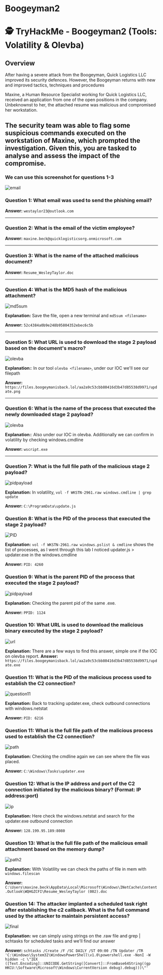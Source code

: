 # Boogeyman2
# 🕵️ TryHackMe - Boogeyman2 (Tools: Volatility & Olevba)

## Overview

After having a severe attack from the Boogeyman, Quick Logistics LLC improved its security defences. However, the Boogeyman returns with new and improved tactics, techniques and procedures

Maxine, a Human Resource Specialist working for Quick Logistics LLC, received an application from one of the open positions in the company. Unbeknownst to her, the attached resume was malicious and compromised her workstation.

The security team was able to flag some suspicious commands executed on the workstation of Maxine, which prompted the investigation. Given this, you are tasked to analyse and assess the impact of the compromise.
---


### We can use this screenshot for questions 1-3

![email](email_screenshot.png)

### Question 1: What email was used to send the phishing email?

**Answer:** `westaylor23@outlook.com`

---

### Question 2: What is the email of the victim employee?

**Answer:** `maxine.beck@quicklogisticsorg.onmicrosoft.com`

---

### Question 3: What is the name of the attached malicious document?

**Answer:** `Resume_WesleyTaylor.doc`

---

### Question 4: What is the MD5 hash of the malicious attachment?
![md5sum](question4_answer.png)

**Explanation:** Save the file, open a new terminal and `md5sum <filename>`

**Answer:** `52c4384a0b9e248b95804352ebec6c5b`

---

### Question 5: What URL is used to download the stage 2 payload based on the document's macro?
![olevba](Olevba_screenshot.png)

**Explanation:**: In our tool `olevba <filename>`, under our IOC we'll see our filepath

**Answer:** `https://files.boogeymanisback.lol/aa2a9c53cbb80416d3b47d85538d9971/update.png`

---

### Question 6: What is the name of the process that executed the newly downloaded stage 2 payload?

![olevba](Olevba_screenshot.png)

**Explanation:**: Also under our IOC in olevba. Additionally we can confirm in volatility by checking windows.cmdline

**Answer:** `wscript.exe`

---

### Question 7: What is the full file path of the malicious stage 2 payload?

![pidpayload](question7_answer.png)

**Explanation:** In volatility, `vol -f WKSTN-2961.raw windows.cmdline | grep update`


**Answer:** `C:\ProgramData\update.js`


### Question 8: What is the PID of the process that executed the stage 2 payload?

![PID](question9_answer.png)

**Explanation:** `vol -f WKSTN-2961.raw windows.pslist & cmdline` shows the list of processes, as I went through this lab I noticed updater.js > updater.exe in the windows.cmdline

**Answer:** `PID: 4260`

### Question 9: What is the parent PID of the process that executed the stage 2 payload?

![pidpayload](question9_answer.png)


**Explanation:** Checking the parent pid of the same .exe. 


**Answer:** `PPID: 1124`

### Question 10: What URL is used to download the malicious binary executed by the stage 2 payload?

![url](Olevba_screenshot.png)

**Explanation:** There are a few ways to find this answer, simple one if the IOC on olevba report. 
**Answer:** `https://files.boogeymanisback.lol/aa2a9c53cbb80416d3b47d85538d9971/update.exe`

### Question 11: What is the PID of the malicious process used to establish the C2 connection?

![question11](question11_answer.png)

**Explanation:** Back to tracking updater.exe, check outbound connections with windows.netstat

**Answer:** `PID: 6216`

### Question 11: What is the full file path of the malicious process used to establish the C2 connection?

![path](question10_answer.png)

**Explanation:** Checking the cmdline again we can see where the file was placed.

**Answer:** `C:\Windows\Tasks\updater.exe`

### Question 12: What is the IP address and port of the C2 connection initiated by the malicious binary? (Format: IP address:port)

![ip](question11_answer.png)

**Explanation:** Here check the windows.netstat and search for the updater.exe outbound connection

**Answer:** `128.199.95.189:8080`

### Question 13: What is the full file path of the malicious email attachment based on the memory dump?

![path2](question12_answer.png)

**Explanation:** With Volatility we can check the paths of file in mem with `windows.filescan`

**Answer:** `C:\Users\maxine.beck\AppData\Local\Microsoft\Windows\INetCache\Content.Outlook\WQHGZCFI\Resume_WesleyTaylor (002).doc`

### Question 14: The attacker implanted a scheduled task right after establishing the c2 callback. What is the full command used by the attacker to maintain persistent access?


![final](question14_answer.png)

**Explanation:** we can simply using strings on the .raw file and grep | schtasks for scheduled tasks and we'll find our answer

**Answer:** `schtasks /Create /F /SC DAILY /ST 09:00 /TN Updater /TR 'C:\Windows\System32\WindowsPowerShell\v1.0\powershell.exe -NonI -W hidden -c \"IEX ([Text.Encoding]::UNICODE.GetString([Convert]::FromBase64String((gp HKCU:\Software\Microsoft\Windows\CurrentVersion debug).debug)))\"'`








